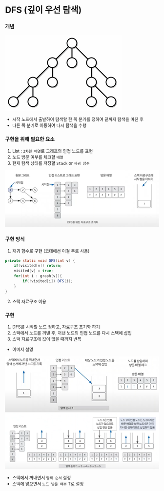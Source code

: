 # DFS (깊이 우선 탐색)


### 개념
![img.gif](img/DFS1.gif)

- 시작 노드에서 출발하여 탐색할 한 쪽 분기를 정하여 끝까지 탐색을 마친 후
- 다른 쪽 분기로 이동하여 다시 탐색을 수행


### 구현을 위해 필요한 요소
1. List : `2차원 배열`로 그래프의 인접 노드를 표현
2. 노드 방문 여부를 체크할 `배열`
3. 현재 탐색 상태를 저장할 `Stack` or `재귀 함수`

![img.png](img/DFS2.png)

### 구현 방식
1. 재귀 함수로 구현 (코테에선 이걸 주로 사용)
```java
private static void DFS(int v) {
    if(visited[v]) return;
    visited[v] = true;
    for(int i : graph[v]){
        if(!visited[i]) DFS(i);
    }
}
```
2. 스택 자료구조 이용

### 구현
1. DFS를 시작할 노드 정하고, 자료구조 초기화 하기
2. 스택에서 노드를 꺼낸 후, 꺼낸 노드의 인접 노드를 다시 스택에 삽입
3. 스택 자료구조에 값이 없을 때까지 반복

- 이미지 설명

![img.png](img/DFS3.png)
![img.png](img/DFS4.png)
- 스택에서 꺼내면서 `탐색 순서` 결정
- 스택에 넣으면서 `노드 방문 여부` T로 설정